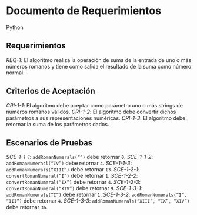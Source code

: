 # Documento de Requerimientos
Python

## Requerimientos
*REQ-1*: El algoritmo realiza la operación de suma de la entrada de uno o más números romanos y tiene como salida el resultado de la suma como número normal.

## Criterios de Aceptación
*CRI-1-1*: El algoritmo debe aceptar como parámetro uno o más strings de números romanos válidos.
*CRI-1-2*: El algoritmo debe convertir dichos parámetros a sus representaciones numéricas.
*CRI-1-3*: El algoritmo debe retornar la suma de los parámetros dados.

## Escenarios de Pruebas
*SCE-1-1-1*: `addRomanNumerals(“”)` debe retornar `0`.
*SCE-1-1-2*: `addRomanNumerasl(“IV”)` debe retornar `4`.
*SCE-1-1-3*: `addRomanNumerals(“XIII”)` debe retornar `13`.
*SCE-1-2-1*: `convertRomanNumeral(“I”)` debe retornar `1`.
*SCE-1-2-2*: `convertRomanNumeral(“IX”)` debe retornar `4`.
*SCE-1-2-3*: `convertRomanNumeral(“XIV”)` debe retornar `9`.
*SCE-1-3-1*: `addRomanNumerals(“I”)` debe retornar `1`.
*SCE-1-3-2*: `addRomanNumerals(“I”, “III”)` debe retornar `4`.
*SCE-1-3-3*: `addRomanNumerals(“XIII”, “IX”, “XIV”)` debe retornar `36`.
